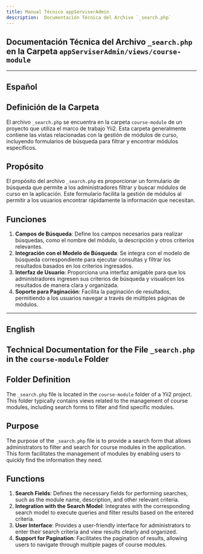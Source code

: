 ```yaml
---
title: Manual Técnico appServiserAdmin
description:  Documentación Técnica del Archivo `_search.php`
---
```


## Documentación Técnica del Archivo `_search.php` en la Carpeta `appServiserAdmin/views/course-module`

---

## Español


## Definición de la Carpeta
El archivo `_search.php` se encuentra en la carpeta `course-module` de un proyecto que utiliza el marco de trabajo Yii2. Esta carpeta generalmente contiene las vistas relacionadas con la gestión de módulos de curso, incluyendo formularios de búsqueda para filtrar y encontrar módulos específicos.

## Propósito
El propósito del archivo `_search.php` es proporcionar un formulario de búsqueda que permite a los administradores filtrar y buscar módulos de curso en la aplicación. Este formulario facilita la gestión de módulos al permitir a los usuarios encontrar rápidamente la información que necesitan.

## Funciones
1. **Campos de Búsqueda**: Define los campos necesarios para realizar búsquedas, como el nombre del módulo, la descripción y otros criterios relevantes.
2. **Integración con el Modelo de Búsqueda**: Se integra con el modelo de búsqueda correspondiente para ejecutar consultas y filtrar los resultados basados en los criterios ingresados.
3. **Interfaz de Usuario**: Proporciona una interfaz amigable para que los administradores ingresen sus criterios de búsqueda y visualicen los resultados de manera clara y organizada.
4. **Soporte para Paginación**: Facilita la paginación de resultados, permitiendo a los usuarios navegar a través de múltiples páginas de módulos.

---

## English

## Technical Documentation for the File `_search.php` in the `course-module` Folder

## Folder Definition
The `_search.php` file is located in the `course-module` folder of a Yii2 project. This folder typically contains views related to the management of course modules, including search forms to filter and find specific modules.

## Purpose
The purpose of the `_search.php` file is to provide a search form that allows administrators to filter and search for course modules in the application. This form facilitates the management of modules by enabling users to quickly find the information they need.

## Functions
1. **Search Fields**: Defines the necessary fields for performing searches, such as the module name, description, and other relevant criteria.
2. **Integration with the Search Model**: Integrates with the corresponding search model to execute queries and filter results based on the entered criteria.
3. **User Interface**: Provides a user-friendly interface for administrators to enter their search criteria and view results clearly and organized.
4. **Support for Pagination**: Facilitates the pagination of results, allowing users to navigate through multiple pages of course modules.
